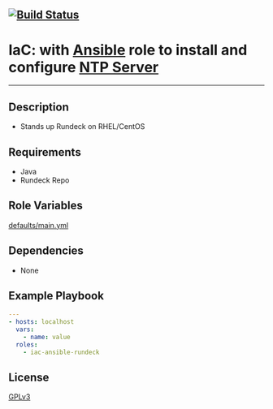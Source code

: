 [![Build Status](https://travis-ci.org/wluisaraujo/iac-ansible-rundeck.svg?branch=master)](https://travis-ci.org/wluisaraujo/iac-ansible-rundeck)
---
# IaC: with [Ansible](https://www.ansible.com) role to install and configure [NTP Server](www.ntp.org/)
------------

Description
------------

 * Stands up Rundeck on RHEL/CentOS
 
Requirements
------------

 * Java
 * Rundeck Repo

Role Variables
--------------

[defaults/main.yml](defaults/main.yml)

Dependencies
------------

* None

Example Playbook
----------------
```yaml
---
- hosts: localhost
  vars:
    - name: value
  roles:
    - iac-ansible-rundeck
```

License
-------

[GPLv3](https://www.gnu.org/licenses/gpl-3.0.pt-br.html)
